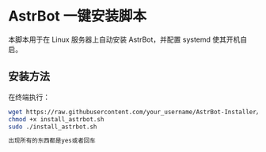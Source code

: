 # AstrBot 一键安装脚本

本脚本用于在 Linux 服务器上自动安装 AstrBot，并配置 systemd 使其开机自启。

## 安装方法

在终端执行：
```bash
wget https://raw.githubusercontent.com/your_username/AstrBot-Installer/main/install_astrbot.sh
chmod +x install_astrbot.sh
sudo ./install_astrbot.sh

出现所有的东西都是yes或者回车
